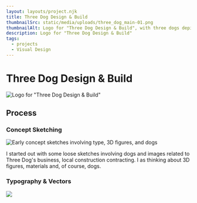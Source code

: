 ```yaml
---
layout: layouts/project.njk
title: Three Dog Design & Build
thumbnailSrc: static/media/uploads/three_dog_main-01.png
thumbnailAlt: Logo for "Three Dog Design & Build", with three dogs depicted on the typography
description: Logo for "Three Dog Design & Build"
tags:
  - projects
  - Visual Design
---
```

# Three Dog Design & Build

![Logo for "Three Dog Design & Build"](static/media/uploads/three_dog_main_hires_whitebg.png "Three Dog D&B Logo")

## Process

### Concept Sketching

![Early concept sketches involving type, 3D figures, and dogs](static/media/uploads/concept_sketches.jpg "Three Dog Concept Sketches")

I started out with some loose sketches involving dogs and images related to Three Dog's business, local construction contracting. I as thinking about 3D figures, materials and, of course, dogs. 

### Typography & Vectors

![](static/media/uploads/three_dog_concepts.png)
